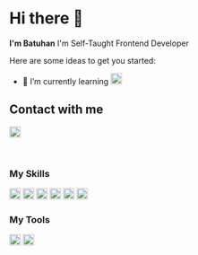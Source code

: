 # Hi there 👋

**I'm Batuhan** I'm Self-Taught Frontend Developer

Here are some ideas to get you started:

- 🌱 I’m currently learning <img width="20px" height="20px"  src="https://cdn.iconscout.com/icon/free/png-64/react-3-1175109.png">

## Contact with me

<a href="https://www.linkedin.com/in/batuhan-bayba%C5%9F-213007131/"><img  width="20px" height="20px" src="https://cdn.iconscout.com/icon/free/png-64/linkedin-189-721962.png"></a>

<br/>

### My Skills

<img  width="20px" height="20px" src="https://cdn.iconscout.com/icon/free/png-64/html-3628838-3030115.png">
<img  width="20px" height="20px" src="https://cdn.iconscout.com/icon/free/png-64/css-131-722685.png">
<img  width="20px" height="20px" src="https://cdn.iconscout.com/icon/free/png-64/javascript-1-225993.png">
<img  width="20px" height="20px" src="https://cdn.iconscout.com/icon/free/png-64/react-3-1175109.png">
<img  width="20px" height="20px" src="https://cdn.iconscout.com/icon/free/png-64/redux-3521674-2945118.png">
<img  width="20px" height="20px" src="https://cdn.iconscout.com/icon/free/png-64/bootstrap-7-1175254.png">

### My Tools

<img  width="20px" height="20px" src="https://cdn.iconscout.com/icon/free/png-64/visual-studio-code-3251603-2724650.png">
<img  width="20px" height="20px" src="https://cdn.iconscout.com/icon/free/png-64/discord-1863643-1581238.png">

